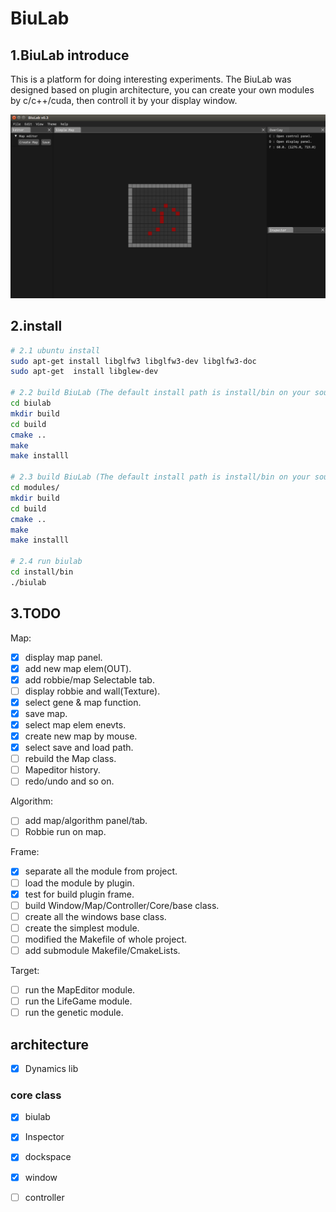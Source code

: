 # BiuLab

## 1.BiuLab introduce

This is a platform for doing interesting experiments. 
The BiuLab was designed based on plugin architecture, you can create your own modules by c/c++/cuda, then controll it by your display window.

![text](./resources/images/biulab_show.png)

## 2.install
```bash
# 2.1 ubuntu install 
sudo apt-get install libglfw3 libglfw3-dev libglfw3-doc
sudo apt-get  install libglew-dev

# 2.2 build BiuLab (The default install path is install/bin on your source dir, you can change it in CMakeLists.txt)
cd biulab
mkdir build
cd build
cmake ..
make
make installl

# 2.3 build BiuLab (The default install path is install/bin on your source dir, you can change it in modules/CMakeLists.txt)
cd modules/
mkdir build
cd build
cmake ..
make
make installl

# 2.4 run biulab
cd install/bin
./biulab
```

## 3.TODO

Map:
- [x] display map panel.
- [x] add new map elem(OUT).
- [x] add robbie/map Selectable tab.
- [ ] display robbie and wall(Texture).
- [x] select gene & map function.
- [x] save map.
- [x] select map elem enevts.
- [x] create new map by mouse.
- [x] select save and load path.
- [ ] rebuild the Map class.
- [ ] Mapeditor history.
- [ ] redo/undo and so on.

Algorithm:
- [ ] add map/algorithm panel/tab.
- [ ] Robbie run on map.

Frame:
- [x] separate all the module from project.
- [ ] load the module by plugin.
- [x] test for build plugin frame.
- [ ] build Window/Map/Controller/Core/base class.
- [ ] create all the windows base class.
- [ ] create the simplest module.
- [ ] modified the Makefile of whole project.
- [ ] add submodule Makefile/CmakeLists.

Target:
- [ ] run the MapEditor module.
- [ ] run the LifeGame module.
- [ ] run the genetic module.

## architecture
- [x] Dynamics lib

### core class
- [x] biulab
- [x] Inspector
- [x] dockspace
- [x] window

- [ ] controller


